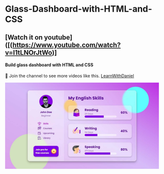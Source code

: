 # Glass-Dashboard-with-HTML-and-CSS

## [Watch it on youtube]([(https://www.youtube.com/watch?v=I1tLNOrJtWo)]

#### Build glass dashboard with HTML and CSS


💙 Join the channel to see more videos like this. [LearnWithDaniel](https://www.youtube.com/@learnwithdanial417)

![preview img](/glass.jpg)
